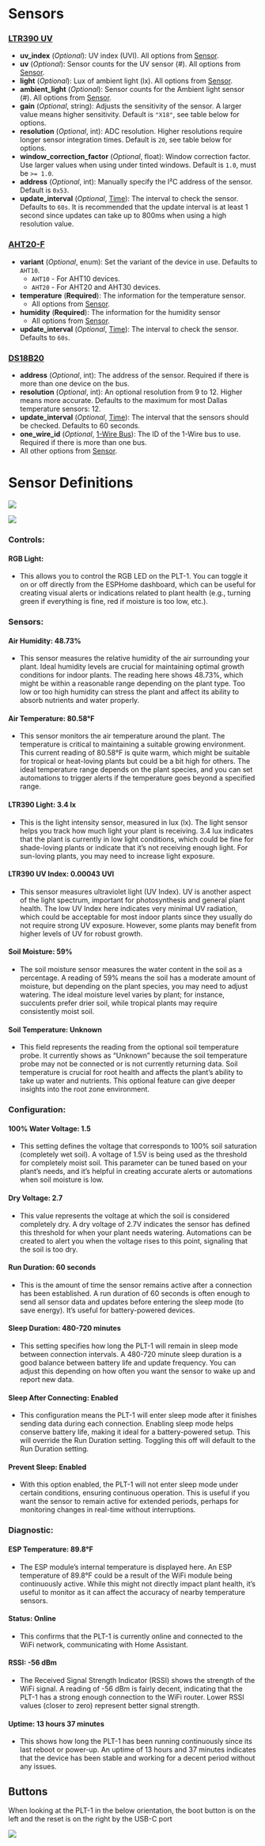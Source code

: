 # Sensors

### <a href="https://optoelectronics.liteon.com/upload/download/DS86-2015-0004/LTR-390UV_Final_%20DS_V1%201.pdf" target="_blank" rel="noopener">LTR390 UV</a>

* **uv\_index** (*Optional*): UV index (UVI). All options from [Sensor](https://esphome.io/components/sensor/#config-sensor).
* **uv** (*Optional*): Sensor counts for the UV sensor (#). All options from [Sensor](https://esphome.io/components/sensor/#config-sensor).
* **light** (*Optional*): Lux of ambient light (lx). All options from [Sensor](https://esphome.io/components/sensor/#config-sensor).
* **ambient\_light** (*Optional*): Sensor counts for the Ambient light sensor (#). All options from [Sensor](https://esphome.io/components/sensor/#config-sensor).
* **gain** (*Optional*, string): Adjusts the sensitivity of the sensor. A larger value means higher sensitivity. Default is `"X18"`, see table below for options.
* **resolution** (*Optional*, int): ADC resolution. Higher resolutions require longer sensor integration times. Default is `20`, see table below for options.
* **window\_correction\_factor** (*Optional*, float): Window correction factor. Use larger values when using under tinted windows. Default is `1.0`, must be `>= 1.0`.
* **address** (*Optional*, int): Manually specify the I²C address of the sensor. Default is `0x53`.
* **update\_interval** (*Optional*, [Time](https://esphome.io/guides/configuration-types#config-time)): The interval to check the sensor. Defaults to `60s`. It is recommended that the update interval is at least 1 second since updates can take up to 800ms when using a high resolution value.

### <a href="https://files.seeedstudio.com/wiki/Grove-AHT20_I2C_Industrial_Grade_Temperature_and_Humidity_Sensor/AHT20-datasheet-2020-4-16.pdf" target="_blank" rel="noopener">AHT20-F</a>

* **variant** (*Optional*, enum): Set the variant of the device in use. Defaults to `AHT10`.
  * `AHT10` - For AHT10 devices.
  * `AHT20` - For AHT20 and AHT30 devices.
* **temperature** (**Required**): The information for the temperature sensor.
  * All options from [Sensor](https://esphome.io/components/sensor/#config-sensor).
* **humidity** (**Required**): The information for the humidity sensor
  * All options from [Sensor](https://esphome.io/components/sensor/#config-sensor).
* **update\_interval** (*Optional*, [Time](https://esphome.io/guides/configuration-types#config-time)): The interval to check the sensor. Defaults to `60s`.

### <a href="https://www.analog.com/media/en/technical-documentation/data-sheets/ds18b20.pdf" target="_blank" rel="noopener">DS18B20</a>

* **address** (*Optional*, int): The address of the sensor. Required if there is more than one device on the bus.
* **resolution** (*Optional*, int): An optional resolution from 9 to 12. Higher means more accurate. Defaults to the maximum for most Dallas temperature sensors: 12.
* **update\_interval** (*Optional*, [Time](https://esphome.io/guides/configuration-types#config-time)): The interval that the sensors should be checked. Defaults to 60 seconds.
* **one\_wire\_id** (*Optional*, [1-Wire Bus](https://esphome.io/components/one_wire#one-wire)): The ID of the 1-Wire bus to use. Required if there is more than one bus.
* All other options from [Sensor](https://esphome.io/components/sensor/#config-sensor).

# Sensor Definitions

![](../../assets/screenshot-2024-10-03-at-4-10-25-pm.png)

![](../../assets/screenshot-2024-10-03-at-2-25-47-pm.png)

### Controls:

#### RGB Light:

* This allows you to control the RGB LED on the PLT-1. You can toggle it on or off directly from the ESPHome dashboard, which can be useful for creating visual alerts or indications related to plant health (e.g., turning green if everything is fine, red if moisture is too low, etc.).

### Sensors:

#### Air Humidity: 48.73%

* This sensor measures the relative humidity of the air surrounding your plant. Ideal humidity levels are crucial for maintaining optimal growth conditions for indoor plants. The reading here shows 48.73%, which might be within a reasonable range depending on the plant type. Too low or too high humidity can stress the plant and affect its ability to absorb nutrients and water properly.

#### Air Temperature: 80.58°F

* This sensor monitors the air temperature around the plant. The temperature is critical to maintaining a suitable growing environment. This current reading of 80.58°F is quite warm, which might be suitable for tropical or heat-loving plants but could be a bit high for others. The ideal temperature range depends on the plant species, and you can set automations to trigger alerts if the temperature goes beyond a specified range.

#### LTR390 Light: 3.4 lx

* This is the light intensity sensor, measured in lux (lx). The light sensor helps you track how much light your plant is receiving. 3.4 lux indicates that the plant is currently in low light conditions, which could be fine for shade-loving plants or indicate that it’s not receiving enough light. For sun-loving plants, you may need to increase light exposure.

#### LTR390 UV Index: 0.00043 UVI

* This sensor measures ultraviolet light (UV Index). UV is another aspect of the light spectrum, important for photosynthesis and general plant health. The low UV Index here indicates very minimal UV radiation, which could be acceptable for most indoor plants since they usually do not require strong UV exposure. However, some plants may benefit from higher levels of UV for robust growth.

#### Soil Moisture: 59%

* The soil moisture sensor measures the water content in the soil as a percentage. A reading of 59% means the soil has a moderate amount of moisture, but depending on the plant species, you may need to adjust watering. The ideal moisture level varies by plant; for instance, succulents prefer drier soil, while tropical plants may require consistently moist soil.

#### Soil Temperature: Unknown

* This field represents the reading from the optional soil temperature probe. It currently shows as “Unknown” because the soil temperature probe may not be connected or is not currently returning data. Soil temperature is crucial for root health and affects the plant’s ability to take up water and nutrients. This optional feature can give deeper insights into the root zone environment.

### Configuration:

#### 100% Water Voltage: 1.5

* This setting defines the voltage that corresponds to 100% soil saturation (completely wet soil). A voltage of 1.5V is being used as the threshold for completely moist soil. This parameter can be tuned based on your plant’s needs, and it’s helpful in creating accurate alerts or automations when soil moisture is low.

#### Dry Voltage: 2.7

* This value represents the voltage at which the soil is considered completely dry. A dry voltage of 2.7V indicates the sensor has defined this threshold for when your plant needs watering. Automations can be created to alert you when the voltage rises to this point, signaling that the soil is too dry.

#### Run Duration: 60 seconds

* This is the amount of time the sensor remains active after a connection has been established. A run duration of 60 seconds is often enough to send all sensor data and updates before entering the sleep mode (to save energy). It’s useful for battery-powered devices.

#### Sleep Duration: 480-720 minutes

* This setting specifies how long the PLT-1 will remain in sleep mode between connection intervals. A 480-720 minute sleep duration is a good balance between battery life and update frequency. You can adjust this depending on how often you want the sensor to wake up and report new data.

#### Sleep After Connecting: Enabled

* This configuration means the PLT-1 will enter sleep mode after it finishes sending data during each connection. Enabling sleep mode helps conserve battery life, making it ideal for a battery-powered setup. This will override the Run Duration setting. Toggling this off will default to the Run Duration setting.

#### Prevent Sleep: Enabled

* With this option enabled, the PLT-1 will not enter sleep mode under certain conditions, ensuring continuous operation. This is useful if you want the sensor to remain active for extended periods, perhaps for monitoring changes in real-time without interruptions.

### Diagnostic:

#### ESP Temperature: 89.8°F

* The ESP module’s internal temperature is displayed here. An ESP temperature of 89.8°F could be a result of the WiFi module being continuously active. While this might not directly impact plant health, it’s useful to monitor as it can affect the accuracy of nearby temperature sensors.

#### Status: Online

* This confirms that the PLT-1 is currently online and connected to the WiFi network, communicating with Home Assistant.

#### RSSI: -56 dBm

* The Received Signal Strength Indicator (RSSI) shows the strength of the WiFi signal. A reading of -56 dBm is fairly decent, indicating that the PLT-1 has a strong enough connection to the WiFi router. Lower RSSI values (closer to zero) represent better signal strength.

#### Uptime: 13 hours 37 minutes

* This shows how long the PLT-1 has been running continuously since its last reboot or power-up. An uptime of 13 hours and 37 minutes indicates that the device has been stable and working for a decent period without any issues.

## Buttons

When looking at the PLT-1 in the below orientation, the boot button is on the left and the reset is on the right by the USB-C port

![](../../assets/plt-1-buttons.png)
